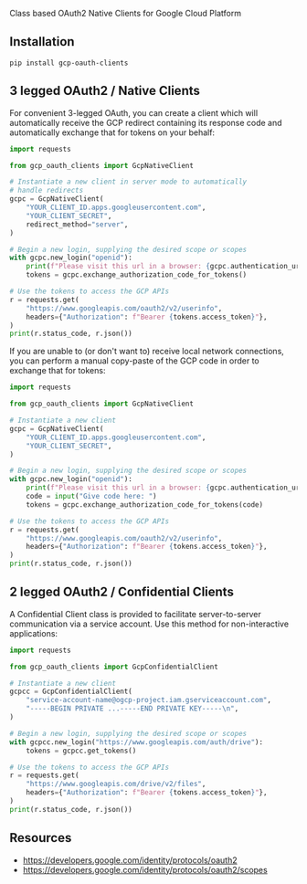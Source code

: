 Class based OAuth2 Native Clients for Google Cloud Platform

## Installation

```console
pip install gcp-oauth-clients
```

## 3 legged OAuth2 / Native Clients

For convenient 3-legged OAuth, you can create a client which will automatically
receive the GCP redirect containing its response code and automatically exchange
that for tokens on your behalf:

```python
import requests

from gcp_oauth_clients import GcpNativeClient

# Instantiate a new client in server mode to automatically 
# handle redirects
gcpc = GcpNativeClient(
    "YOUR_CLIENT_ID.apps.googleusercontent.com",
    "YOUR_CLIENT_SECRET",
    redirect_method="server",
)

# Begin a new login, supplying the desired scope or scopes
with gcpc.new_login("openid"):
    print(f"Please visit this url in a browser: {gcpc.authentication_url}")
    tokens = gcpc.exchange_authorization_code_for_tokens()

# Use the tokens to access the GCP APIs
r = requests.get(
    "https://www.googleapis.com/oauth2/v2/userinfo",
    headers={"Authorization": f"Bearer {tokens.access_token}"},
)
print(r.status_code, r.json())
```

If you are unable to (or don't want to) receive local network connections, you
can perform a manual copy-paste of the GCP code in order to exchange that for tokens:

```python
import requests

from gcp_oauth_clients import GcpNativeClient

# Instantiate a new client
gcpc = GcpNativeClient(
    "YOUR_CLIENT_ID.apps.googleusercontent.com",
    "YOUR_CLIENT_SECRET",
)

# Begin a new login, supplying the desired scope or scopes
with gcpc.new_login("openid"):
    print(f"Please visit this url in a browser: {gcpc.authentication_url}")
    code = input("Give code here: ")
    tokens = gcpc.exchange_authorization_code_for_tokens(code)

# Use the tokens to access the GCP APIs
r = requests.get(
    "https://www.googleapis.com/oauth2/v2/userinfo",
    headers={"Authorization": f"Bearer {tokens.access_token}"},
)
print(r.status_code, r.json())
```

## 2 legged OAuth2 / Confidential Clients

A Confidential Client class is provided to facilitate server-to-server
communication via a service account. Use this method for non-interactive applications:

```python
import requests

from gcp_oauth_clients import GcpConfidentialClient

# Instantiate a new client
gcpcc = GcpConfidentialClient(
    "service-account-name@ogcp-project.iam.gserviceaccount.com",
    "-----BEGIN PRIVATE ...-----END PRIVATE KEY-----\n",
)

# Begin a new login, supplying the desired scope or scopes
with gcpcc.new_login("https://www.googleapis.com/auth/drive"):
    tokens = gcpcc.get_tokens()

# Use the tokens to access the GCP APIs
r = requests.get(
    "https://www.googleapis.com/drive/v2/files",
    headers={"Authorization": f"Bearer {tokens.access_token}"},
)
print(r.status_code, r.json())
```

## Resources
- https://developers.google.com/identity/protocols/oauth2
- https://developers.google.com/identity/protocols/oauth2/scopes